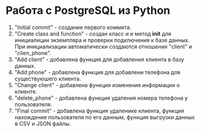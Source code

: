 # Работа с PostgreSQL из Python
1) "Initial commit" - создание первого коммита.
2) "Create class and function" - создан класс и и метод __init__ для инициалиции экземпляра и проверки подключения к базе данных. При инициализации автоматически создаются отношения "client" и "clien_phone".
3) "Add client" - добавлена функция для добавления клиента в базу данных.
4) "Add phone" - добавлена функция для добавлени телефона для существуюшего клиента.
5) "Change client" - добавлена функция изменения информации о клиенте.
6) "delete_phone" - добавлена функция удаления номера телефона у пользователя.
7) "Final commit" - добавлена функция удаленике клиента, функция нахождение пользователя по его данным, функция выгрузки данных в CSV и JSON файлы.